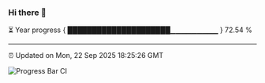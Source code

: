 ### Hi there 👋

⏳ Year progress { █████████████████████▁▁▁▁▁▁▁▁▁ } 72.54 %

---

⏰ Updated on Mon, 22 Sep 2025 18:25:26 GMT

![Progress Bar CI](https://github.com/liununu/liununu/workflows/Progress%20Bar%20CI/badge.svg)
